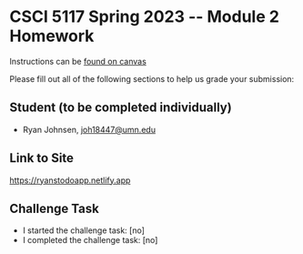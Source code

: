 # CSCI 5117 Spring 2023 -- Module 2 Homework


Instructions can be [found on canvas](https://canvas.umn.edu/courses/355584/pages/homework-2)

Please fill out all of the following sections to help us grade your submission:

## Student (to be completed individually)

* Ryan Johnsen, joh18447@umn.edu

## Link to Site

https://ryanstodoapp.netlify.app

## Challenge Task

* I started the challenge task: [no]
* I completed the challenge task: [no]

